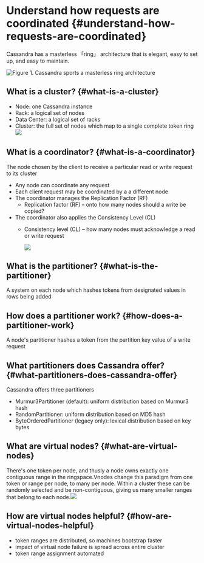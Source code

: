 # Understand how requests are coordinated {#understand-how-requests-are-coordinated}

Cassandra has a masterless 「ring」 architecture that is elegant, easy to set up, and easy to maintain.

![](https://academy.datastax.com/sites/default/files/cassandra-ring_0.png "Figure 1. Cassandra sports a masterless ring architecture")

## What is a cluster? {#what-is-a-cluster}

* Node: one Cassandra instance
* Rack: a logical set of nodes
* Data Center: a logical set of racks
* Cluster: the full set of nodes which map to a single complete token ring
  ![](https://pandaforme.gitbooks.io/introduction-to-cassandra/content/Screen%20Shot%202016-02-23%20at%2015.24.40.png)

## What is a coordinator? {#what-is-a-coordinator}

The node chosen by the client to receive a particular read or write request to its cluster

* Any node can coordinate any request
* Each client request may be coordinated by a a different node
* The coordinator manages the Replication Factor \(RF\)
  * Replication factor \(RF\) – onto how many nodes should a write be copied?
* The coordinator also applies the Consistency Level \(CL\)
  * Consistency level \(CL\) – how many nodes must acknowledge a read or write request
 
    ![](https://pandaforme.gitbooks.io/introduction-to-cassandra/content/Screen%20Shot%202016-02-23%20at%2015.png)

## What is the partitioner? {#what-is-the-partitioner}

A system on each node which hashes tokens from designated values in rows being added

## How does a partitioner work? {#how-does-a-partitioner-work}

A node's partitioner hashes a token from the partition key value of a write request

## What partitioners does Cassandra offer? {#what-partitioners-does-cassandra-offer}

Cassandra offers three partitioners

* Murmur3Partitioner \(default\): uniform distribution based on Murmur3 hash
* RandomPartitioner: uniform distribution based on MD5 hash
* ByteOrderedPartitioner \(legacy only\): lexical distribution based on key bytes

## What are virtual nodes? {#what-are-virtual-nodes}

There's one token per node, and thusly a node owns exactly one contiguous range in the ringspace.Vnodes change this paradigm from one token or range per node, to many per node. Within a cluster these can be randomly selected and be non-contiguous, giving us many smaller ranges that belong to each node.![](http://www.datastax.com/wp-content/uploads/2012/10/VNodes1.png)

## How are virtual nodes helpful? {#how-are-virtual-nodes-helpful}

* token ranges are distributed, so machines bootstrap faster
* impact of virtual node failure is spread across entire cluster
* token range assignment automated



